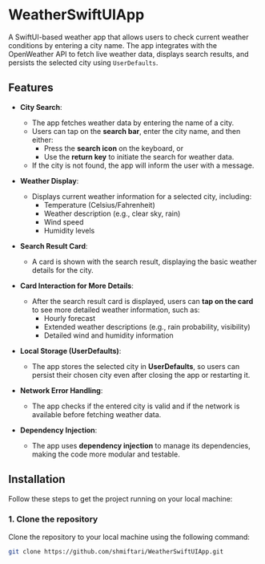 # WeatherSwiftUIApp

A SwiftUI-based weather app that allows users to check current weather conditions by entering a city name. The app integrates with the OpenWeather API to fetch live weather data, displays search results, and persists the selected city using `UserDefaults`.

## Features

- **City Search**: 
  - The app fetches weather data by entering the name of a city.
  - Users can tap on the **search bar**, enter the city name, and then either:
    - Press the **search icon** on the keyboard, or
    - Use the **return key** to initiate the search for weather data.
  - If the city is not found, the app will inform the user with a message.
  
- **Weather Display**:
  - Displays current weather information for a selected city, including:
    - Temperature (Celsius/Fahrenheit)
    - Weather description (e.g., clear sky, rain)
    - Wind speed
    - Humidity levels
  
- **Search Result Card**: 
  - A card is shown with the search result, displaying the basic weather details for the city.
  
- **Card Interaction for More Details**:
  - After the search result card is displayed, users can **tap on the card** to see more detailed weather information, such as:
    - Hourly forecast
    - Extended weather descriptions (e.g., rain probability, visibility)
    - Detailed wind and humidity information

- **Local Storage (UserDefaults)**:
  - The app stores the selected city in **UserDefaults**, so users can persist their chosen city even after closing the app or restarting it.
  
- **Network Error Handling**:
  - The app checks if the entered city is valid and if the network is available before fetching weather data.
  
- **Dependency Injection**:
  - The app uses **dependency injection** to manage its dependencies, making the code more modular and testable.

## Installation

Follow these steps to get the project running on your local machine:

### 1. Clone the repository

Clone the repository to your local machine using the following command:

```bash
git clone https://github.com/shmiftari/WeatherSwiftUIApp.git
